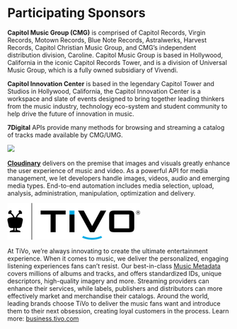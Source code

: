 # Participating Sponsors

**Capitol Music Group \(CMG\)** is comprised of Capitol Records, Virgin Records, Motown Records, Blue Note Records, Astralwerks, Harvest Records, Capitol Christian Music Group, and CMG’s independent distribution division, Caroline. Capitol Music Group is based in Hollywood, California in the iconic Capitol Records Tower, and is a division of Universal Music Group, which is a fully owned subsidiary of Vivendi.

**Capitol Innovation Center** is based in the legendary Capitol Tower and Studios in Hollywood, California, the Capitol Innovation Center is a workspace and slate of events designed to bring together leading thinkers from the music industry, technology eco-system and student community to help drive the future of innovation in music.

**7Digital** APIs provide many methods for browsing and streaming a catalog of tracks made available by CMG/UMG.

![](https://res.cloudinary.com/cloudinary/image/upload/c_scale,w_300/v1/logo/for_white_bg/cloudinary_logo_for_white_bg.png)

[**Cloudinary**](https://cloudinary.com/signup?utm_source=CMW&utm_medium=Gitbook&utm_campaign=Evangelism&utm_term=Hackathon-Guide&utm_content=Signup_CMW) delivers on the premise that images and visuals greatly enhance the user experience of music and video. As a powerful API for media management, we let developers handle images, videos, audio and emerging media types. End-to-end automation includes media selection, upload, analysis, administration, manipulation, optimization and delivery.

![](../.gitbook/assets/untitled-2.png)

At TiVo, we’re always innovating to create the ultimate entertainment experience. When it comes to music, we deliver the personalized, engaging listening experiences fans can’t resist. Our best-in-class [Music Metadata](http://prod-doc.rovicorp.com/mashery/index.php/Data/APIs/Rovi-Music) covers millions of albums and tracks, and offers standardized IDs, unique descriptors, high-quality imagery and more. Streaming providers can enhance their services, while labels, publishers and distributors can more effectively market and merchandise their catalogs. Around the world, leading brands choose TiVo to deliver the music fans want and introduce them to their next obsession, creating loyal customers in the process. Learn more: [business.tivo.com](https://business.tivo.com)


